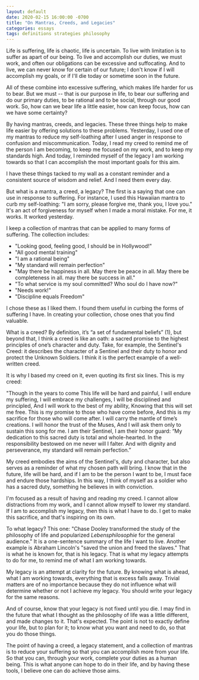 ```yaml
---
layout: default
date: 2020-02-15 16:00:00 -0700
title: "On Mantras, Creeds, and Legacies"
categories: essays
tags: definitions strategies philosophy
---
```


Life is suffering, life is chaotic, life is uncertain. To live with limitation is to suffer as apart of our being. To live and accomplish our duties, we must work, and often our obligations can be excessive and suffocating. And to live, we can never know for certain of our future; I don't know if I will accomplish my goals, or if I'll die today or sometime soon in the future.

All of these combine into excessive suffering, which makes life harder for us to bear. But we must -- that is our purpose in life, to bear our suffering and do our primary duties, to be rational and to be social, through our good work. So, how can we bear life a little easier, how can keep focus, how can we have some certainty?

By having mantras, creeds, and legacies. These three things help to make life easier by offering solutions to these problems. Yesterday, I used one of my mantras to reduce my self-loathing after I used anger in response to confusion and miscommunication. Today, I read my creed to remind me of the person I am becoming, to keep me focused on my work, and to keep my standards high. And today, I reminded myself of the legacy I am working towards so that I can accomplish the most important goals for this aim.

I have these things tacked to my wall as a constant reminder and a consistent source of wisdom and relief. And I need them every day.

But what is a mantra, a creed, a legacy? The first is a saying that one can use in response to suffering. For instance, I used this Hawaiian mantra to curb my self-loathing: "I am sorry, please forgive me, thank you, I love you." It's an act of forgiveness for myself when I made a moral mistake. For me, it works. It worked yesterday.

I keep a collection of mantras that can be applied to many forms of suffering. The collection includes:

- "Looking good, feeling good, I should be in Hollywood!"
- "All good mental training"
- "I am a rational being"
- "My standard will remain perfection"
- "May there be happiness in all. May there be peace in all. May there be completeness in all. may there be success in all."
- "To what service is my soul committed? Who soul do I have now?"
- "Needs work!"
- "Discipline equals Freedom"

I chose these as I liked them. I found them useful in curbing the forms of suffering I have. In creating your collection, chose ones that you find valuable.

What is a creed? By definition, it’s “a set of fundamental beliefs” (1), but beyond that, I think a creed is like an oath: a sacred promise to the highest principles of one’s character and duty. Take, for example, the Sentinel's Creed: it describes the character of a Sentinel and their duty to honor and protect the Unknown Soldiers. I think it is the perfect example of a well-written creed.

It is why I based my creed on it, even quoting its first six lines. This is my creed:

"Though in the years to come This life will be hard and painful, I will endure my suffering, I will embrace my challenges, I will be disciplined and principled, And I will work to the best of my ability, Knowing that this will set me free. This is my promise to those who have come before, And this is my sacrifice for those who will come after. I will carry the mantle of time’s creations. I will honor the trust of the Muses, And I will ask them only to sustain this song for me. I am their Sentinel, I am their honor guard: “My dedication to this sacred duty is total and whole-hearted. In the responsibility bestowed on me never will I falter. And with dignity and perseverance, my standard will remain perfection.”

My creed embodies the aims of the Sentinel's, duty and character, but also serves as a reminder of what my chosen path will bring. I know that in the future, life will be hard, and if I am to be the person I want to be, I must face and endure those hardships. In this way, I think of myself as a soldier who has a sacred duty, something he believes in with conviction.

I'm focused as a result of having and reading my creed. I cannot allow distractions from my work, and I cannot allow myself to lower my standard. If I am to accomplish my legacy, then this is what I have to do. I get to make this sacrifice, and that's inspiring on its own.

To what legacy? This one: "Chase Dooley transformed the study of the philosophy of life and popularized _Lebensphilosophie_ for the general audience." It is a one-sentence summary of the life I want to live. Another example is Abraham Lincoln's "saved the union and freed the slaves." That is what he is known for, that is his legacy. That is what my legacy attempts to do for me, to remind me of what I am working towards.

My legacy is an attempt at clarity for the future. By knowing what is ahead, what I am working towards, everything that is excess falls away. Trivial matters are of no importance because they do not influence what will determine whether or not I achieve my legacy. You should write your legacy for the same reasons.

And of course, know that your legacy is not fixed until you die. I may find in the future that what I thought as the philosophy of life was a little different, and made changes to it. That's expected. The point is not to exactly define your life, but to plan for it; to know what you want and need to do, so that you do those things.

The point of having a creed, a legacy statement, and a collection of mantras is to reduce your suffering so that you can accomplish more from your life. So that you can, through your work, complete your duties as a human being. This is what anyone can hope to do in their life, and by having these tools, I believe one can do achieve those aims.
